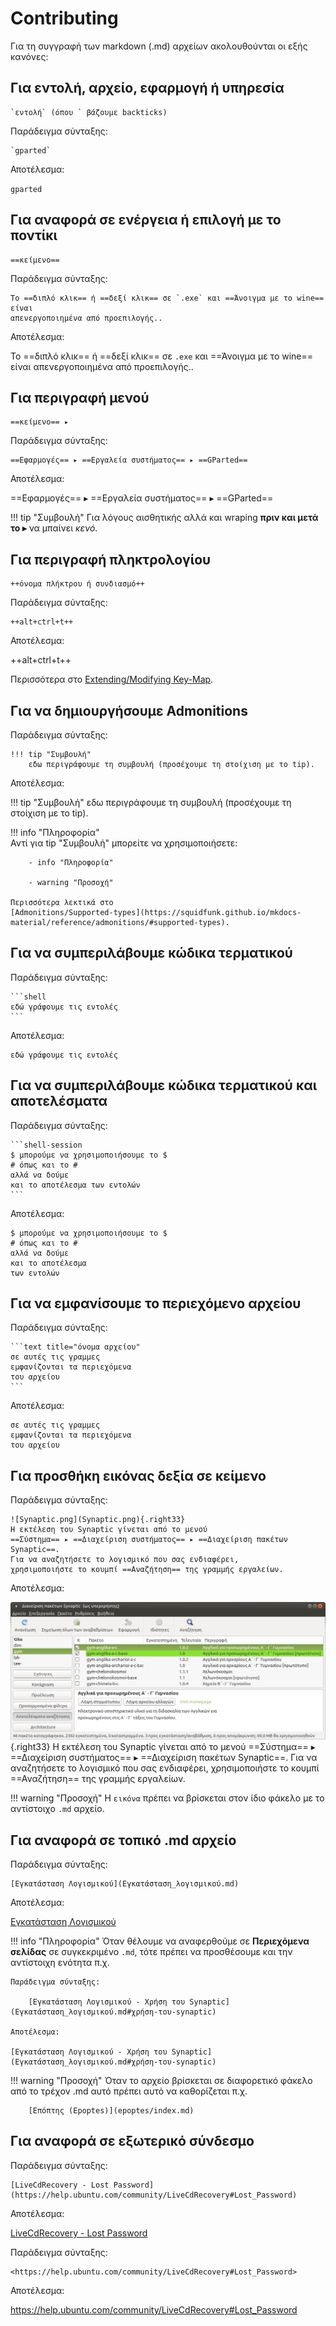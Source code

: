# Contributing

Για τη συγγραφή των markdown (.md) αρχείων ακολουθούνται οι εξής κανόνες:

## Για εντολή, αρχείο, εφαρμογή ή υπηρεσία

    `εντολή` (όπου ` βάζουμε backticks)
 
Παράδειγμα σύνταξης:
    
    `gparted`

Αποτέλεσμα:
      
`gparted`

## Για αναφορά σε ενέργεια ή επιλογή με το ποντίκι 

    ==κείμενο==
    
Παράδειγμα σύνταξης:
    
    Το ==διπλό κλικ== ή ==δεξί κλικ== σε `.exe` και ==Άνοιγμα με το wine== είναι
    απενεργοποιημένα από προεπιλογής..

Αποτέλεσμα:
      
Το ==διπλό κλικ== ή ==δεξί κλικ== σε `.exe` και ==Άνοιγμα με το wine== είναι
απενεργοποιημένα από προεπιλογής..

## Για περιγραφή μενού

    ==κείμενο== ▸
    
Παράδειγμα σύνταξης:
    
    ==Εφαρμογές== ▸ ==Εργαλεία συστήματος== ▸ ==GParted== 
    
Αποτέλεσμα:
      
==Εφαρμογές== ▸ ==Εργαλεία συστήματος== ▸ ==GParted==

!!! tip "Συμβουλή"
    Για λόγους αισθητικής αλλά και wraping **πριν και μετά το ▸** να μπαίνει *κενό*.

## Για περιγραφή πληκτρολογίου

    ++όνομα πλήκτρου ή συνδιασμό++

Παράδειγμα σύνταξης:
    
    ++alt+ctrl+t++
      
Αποτέλεσμα:
        
++alt+ctrl+t++
    
Περισσότερα στο
[Extending/Modifying Key-Map](https://facelessuser.github.io/pymdown-extensions/extensions/keys/#extendingmodifying-key-map-index).

## Για να δημιουργήσουμε Admonitions

Παράδειγμα σύνταξης:

    !!! tip "Συμβουλή"
        εδω περιγράφουμε τη συμβουλή (προσέχουμε τη στοίχιση με το tip).

Αποτέλεσμα:

!!! tip "Συμβουλή"
    εδω περιγράφουμε τη συμβουλή (προσέχουμε τη στοίχιση με το tip).

!!! info "Πληροφορία"   
    Αντί για tip "Συμβουλή" μπορείτε να χρησιμοποιήσετε:
        
        - info "Πληροφορία"
        
        - warning "Προσοχή"

    Περισσότερα λεκτικά στο
    [Admonitions/Supported-types](https://squidfunk.github.io/mkdocs-material/reference/admonitions/#supported-types).

## Για να συμπεριλάβουμε κώδικα τερματικού

Παράδειγμα σύνταξης:

    ```shell
    εδώ γράφουμε τις εντολές
    ```

Αποτέλεσμα:

```shell
εδώ γράφουμε τις εντολές
```

## Για να συμπεριλάβουμε κώδικα τερματικού και αποτελέσματα

Παράδειγμα σύνταξης:

    ```shell-session
    $ μπορούμε να χρησιμοποιήσουμε το $
    # όπως και το #
    αλλά να δούμε
    και το αποτέλεσμα των εντολών
    ```

Αποτέλεσμα:

```shell-session
$ μπορούμε να χρησιμοποιήσουμε το $
# όπως και το #
αλλά να δούμε
και το αποτέλεσμα
των εντολών
```
## Για να εμφανίσουμε το περιεχόμενο αρχείου

Παράδειγμα σύνταξης:

    ```text title="όνομα αρχείου"
    σε αυτές τις γραμμες
    εμφανίζονται τα περιεχόμενα
    του αρχείου
    ```

Αποτέλεσμα:

```text title="όνομα αρχείου"
σε αυτές τις γραμμες
εμφανίζονται τα περιεχόμενα
του αρχείου
```

## Για προσθήκη εικόνας δεξία σε κείμενο

Παράδειγμα σύνταξης:

    ![Synaptic.png](Synaptic.png){.right33}
    Η εκτέλεση του Synaptic γίνεται από το μενού
    ==Σύστημα== ▸ ==Διαχείριση συστήματος== ▸ ==Διαχείριση πακέτων Synaptic==.
    Για να αναζητήσετε το λογισμικό που σας ενδιαφέρει,
    χρησιμοποιήστε το κουμπί ==Αναζήτηση== της γραμμής εργαλείων. 

Αποτέλεσμα:

![Synaptic.png](Synaptic.png){.right33}
Η εκτέλεση του Synaptic γίνεται από το μενού
==Σύστημα== ▸ ==Διαχείριση συστήματος== ▸ ==Διαχείριση πακέτων Synaptic==.
Για να αναζητήσετε το λογισμικό που σας ενδιαφέρει,
χρησιμοποιήστε το κουμπί ==Αναζήτηση== της γραμμής εργαλείων. 

!!! warning "Προσοχή"
    Η `εικόνα` πρέπει να βρίσκεται στον ίδιο φάκελο με το αντίστοιχο `.md` αρχείο.

## Για αναφορά σε τοπικό .md αρχείο

Παράδειγμα σύνταξης:

    [Εγκατάσταση Λογισμικού](Εγκατάσταση_λογισμικού.md)

Αποτέλεσμα:

[Εγκατάσταση Λογισμικού](Εγκατάσταση_λογισμικού.md)

!!! info "Πληροφορία"
    Όταν θέλουμε να αναφερθούμε σε **Περιεχόμενα σελίδας** σε συγκεκριμένο `.md`,
    τότε πρέπει να προσθέσουμε και την αντίστοιχη ενότητα π.χ.
    
    Παράδειγμα σύνταξης:

        [Εγκατάσταση Λογισμικού - Χρήση του Synaptic](Εγκατάσταση_λογισμικού.md#χρήση-του-synaptic)

    Αποτέλεσμα:

    [Εγκατάσταση Λογισμικού - Χρήση του Synaptic](Εγκατάσταση_λογισμικού.md#χρήση-του-synaptic)

!!! warning "Προσοχή"
    Όταν το αρχείο βρίσκεται σε διαφορετικό φάκελο από το τρέχον .md αυτό
    πρέπει αυτό να καθορίζεται π.χ.
    
        [Επόπτης (Epoptes)](epoptes/index.md)

## Για αναφορά σε εξωτερικό σύνδεσμο

Παράδειγμα σύνταξης:

    [LiveCdRecovery - Lost Password](https://help.ubuntu.com/community/LiveCdRecovery#Lost_Password)

Αποτέλεσμα:

[LiveCdRecovery - Lost Password](https://help.ubuntu.com/community/LiveCdRecovery#Lost_Password)

Παράδειγμα σύνταξης:

    <https://help.ubuntu.com/community/LiveCdRecovery#Lost_Password>

Αποτέλεσμα:

<https://help.ubuntu.com/community/LiveCdRecovery#Lost_Password>

